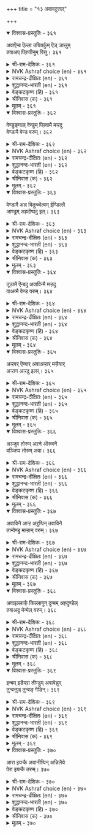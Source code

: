 +++
title = "१३ अवावऱुत्तल्"

+++


<details open><summary>विश्वास-प्रस्तुतिः - ३६१</summary>

अवाऎन्ब ऎल्ला उयिर्क्कुम् ऎञ् ञाऩ्ऱुम्  
तवाअप् पिऱप्पीनुम् वित्तु।      ३६१
</details>

<details><summary>श्री-राम-देशिकः - ३६१</summary>

अनुस्यूतं प्रवृत्तस्य सर्वदा सर्वजन्तुषु ।  
संसारमय दुःखस्य बीजमाशेत्युदीर्यते ॥ ३६१॥
</details>

<details><summary>NVK Ashraf choice (en) - ३६१</summary>

०३६१
Desire, they say, is the seed of ceaseless birth
For all things living at all times.
(P.S. Sundaram)
</details>

<details><summary>रामचन्द्र-दीक्षितः (en) - ३६१</summary>

361\. 'avā' eṉpa-'ellā uyirkkum, eñ ñāṉṟum,  
tavāap piṟappu īṉum vittu'.

361\. The learned say desire is the eternal seed of life.  
</details>

<details><summary>शुद्धानन्द-भारती (en) - ३६१</summary>

1\. அவாஎன்ப எல்லா உயிர்க்கும் எஞ்ஞான்றும்  
தவாஅப் பிறப்பீனும் வித்து.  
Desire to all, always is seed  
From which ceaseless births proceed.        361  
</details>

<details><summary>वेङ्कटकृष्ण (हि) - ३६१</summary>

361
सर्व जीव को सर्वदा, तृष्णा-बीज अचूक ।  
पैदा करता है वही, जन्म-मरण की हूक ॥
</details>

<details><summary>श्रीनिवास (क) - ३६१</summary>

361. ऎल्ला जीविगळिगू ऎल्ल कालगळल्लियू तप्पदॆ उण्टागुत्तिरुव हुट्टिन व्यर्थगळिगॆल्ल आसॆये बीजवॆन्दु ज्ञानिगळु
हेळुवरु.

</details>

<details><summary>मूलम् - ३६१</summary>

अवाऎन्ब ऎल्ला उयिर्क्कुम् ऎञ् ञाऩ्ऱुम्  
तवाअप् पिऱप्पीनुम् वित्तु।      ३६१
</details>

<details open><summary>विश्वास-प्रस्तुतिः - ३६२</summary>

वेण्डुङ्गाल् वेण्डुम् पिऱवामै मऱ्ऱदु  
वेण्डामै वेण्ड वरुम्।      ३६२
</details>

<details><summary>श्री-राम-देशिकः - ३६२</summary>

लभ्यतां जन्मराहित्यं लब्धव्यं किञ्चिदस्ति चेत् ।  
तदपि प्राप्यते सर्व वस्तुनैराश्य बुद्धितः ॥ ३६२॥
</details>

<details><summary>NVK Ashraf choice (en) - ३६२</summary>

०३६२
Must you desire, desire freedom from birth.
That comes only by desiring desirelessness.
(Satguru Subramuniyaswami)
</details>

<details><summary>रामचन्द्र-दीक्षितः (en) - ३६२</summary>

362\. vēṇṭuṅkāl, vēṇṭum piṟavāmai; maṟṟu atu  
vēṇṭāmai vēṇṭa, varum.

362\. Do you long for anything? Long for not being born again; this you can achieve if you cease your desires.  
</details>

<details><summary>शुद्धानन्द-भारती (en) - ३६२</summary>

2\. வேண்டுங்கால் வேண்டும் பிறவாமை மற்றது  
வேண்டாமை வேண்ட வரும்.  
If long thou must, long for non-birth  
It comes by longing no more for earth.        362  
</details>

<details><summary>वेङ्कटकृष्ण (हि) - ३६२</summary>

362
जन्म-नाश की चाह हो, यदि होनी है चाह ।  
चाह-नाश की चाह से, पूरी हो वह चाह ॥
</details>

<details><summary>श्रीनिवास (क) - ३६२</summary>

362. ऒब्बनु बयसुवुदारॆ, हुट्टिल्लद स्थितियन्नु बयसबेकु; आशॆगळन्नु हरिदुकॊळ्ळुवुदरिन्द अदु लभ्यवागुवुदु.

</details>

<details><summary>मूलम् - ३६२</summary>

वेण्डुङ्गाल् वेण्डुम् पिऱवामै मऱ्ऱदु  
वेण्डामै वेण्ड वरुम्।      ३६२
</details>

<details open><summary>विश्वास-प्रस्तुतिः - ३६३</summary>

वेण्डामै अन्न विऴुच्चॆल्वम् ईण्डिल्लै  
आण्डुम् अह्दॊप्पदु इल्।      ३६३
</details>

<details><summary>श्री-राम-देशिकः - ३६३</summary>

निराशासदृशं श्रेष्ठं वित्तं नास्रि जगत्तले ।  
लोकान्तरेऽपि तत्तुल्यं वस्तु लब्धुं न शक्र्यते ॥ ३६३॥
</details>

<details><summary>NVK Ashraf choice (en) - ३६३</summary>

०३६३
No greater fortune here than not to yearn, 
And none to excel it hereafter too!
(P.S. Sundaram)
</details>

<details><summary>रामचन्द्र-दीक्षितः (en) - ३६३</summary>

363\. vēṇṭāmai aṉṉa viḻuc celvam īṇṭu illai;  
yāṇṭum aḵtu oppatu il.

363\. There is no greater possession than freedom from desire either here or in the world beyond.  
</details>

<details><summary>शुद्धानन्द-भारती (en) - ३६३</summary>

3\. வேண்டாமை அன்ன விழுச்செல்வம் ஈண்டில்லை  
யாண்டும் அஃதொப்பது இல்.  
No such wealth is here and there  
As peerless wealth of non-desire.        363  
</details>

<details><summary>वेङ्कटकृष्ण (हि) - ३६३</summary>

363
तृष्णा-त्याग सदृश नहीं, यहाँ श्रेष्ठ धन-धाम ।  
स्वर्ग-धाम में भी नहीं, उसके सम धन-धाम ॥
</details>

<details><summary>श्रीनिवास (क) - ३६३</summary>

363. आशॆयन्नु हरिदुकॊळ्ळुवुदक्किन्त अमूल्यवाद सिरि ई लोकदल्लि इल्ल; बेरॆ ऎल्लू (पर लोकदल्लियू) अदक्कॆ
ऎणियादुदु इल्ल.

</details>

<details><summary>मूलम् - ३६३</summary>

वेण्डामै अन्न विऴुच्चॆल्वम् ईण्डिल्लै  
आण्डुम् अह्दॊप्पदु इल्।      ३६३
</details>

<details open><summary>विश्वास-प्रस्तुतिः - ३६४</summary>

तूउय्मै ऎन्बदु अवाविन्मै मऱ्ऱदु  
वाअय्मै वेण्ड वरुम्।      ३६४
</details>

<details><summary>श्री-राम-देशिकः - ३६४</summary>

आशाविरहितावस्था मोक्ष इत्युच्यते बुधैः ।  
अवस्था सापि तत्त्वस्य ब्रह्मणो भजनाद्भवेत् ॥ ३६४॥
</details>

<details><summary>NVK Ashraf choice (en) - ३६४</summary>

०३६४
Purity is freedom from yearning
And that comes of seeking Truth. *
(P.S. Sundaram)
</details>

<details><summary>रामचन्द्र-दीक्षितः (en) - ३६४</summary>

364\. tūuymai eṉpatu avā iṉmai; maṟṟu atu  
vā aymai vēṇṭa, varum.

364\. What is purity of mind but absence of desire? It will follow if one burns for truth.  
</details>

<details><summary>शुद्धानन्द-भारती (en) - ३६४</summary>

4\. தூஉய்மை என்பது அவாவின்மை மற்றது  
வாஅய்மை வேண்ட வரும்  
To nothing crave is purity  
That is the fruit of verity.        364  
</details>

<details><summary>वेङ्कटकृष्ण (हि) - ३६४</summary>

364
चाह गई तो है वही, पवित्रता या मुक्ति ।  
करो सत्य की चाह तो, होगी चाह-विमुक्ति ॥
</details>

<details><summary>श्रीनिवास (क) - ३६४</summary>

364. (मनः) शुद्धि ऎन्दु करॆयल्पडुवुदु आशॆ इल्लद नॆलॆये; आशॆ हरिद सित्थियु परमार्थवन्नु बेडूवुदरिन्द
उण्टागुवुदु.

</details>

<details><summary>मूलम् - ३६४</summary>

तूउय्मै ऎन्बदु अवाविन्मै मऱ्ऱदु  
वाअय्मै वेण्ड वरुम्।      ३६४
</details>

<details open><summary>विश्वास-प्रस्तुतिः - ३६५</summary>

अऱ्ऱवर् ऎन्बार् अवाअऱ्ऱार् मऱ्ऱैयार्  
अऱ्ऱाग अऱ्ऱदु इलर्।      ३६५
</details>

<details><summary>श्री-राम-देशिकः - ३६५</summary>

ते जन्मरहिता ज्ञेया ये निराशास्तु सर्वतः ।  
आशायुतानां निःशेषं बन्धमुक्तिर्न जायते ॥ ३६५॥
</details>

<details><summary>NVK Ashraf choice (en) - ३६५</summary>

०३६५
Those are free who are free of yearning.
Others, of all else free, remain un-free. *
(P.S. Sundaram)
</details>

<details><summary>रामचन्द्र-दीक्षितः (en) - ३६५</summary>

365\. aṟṟavar eṉpār avā aṟṟār; maṟṟaiyār  
aṟṟu āka aṟṟatu ilar.

365\. Only those who have renounced are free; others are not.  
</details>

<details><summary>शुद्धानन्द-भारती (en) - ३६५</summary>

5\. அற்றவர் என்பார் அவாஅற்றார் மற்றையார்  
அற்றாக அற்றது இலர்  
The free are those who desire not  
The rest not free in bonds are caught.        365  
</details>

<details><summary>वेङ्कटकृष्ण (हि) - ३६५</summary>

365
कहलाते वे मुक्त हैं, जो हैं तृष्णा-मुक्त ।  
सब प्रकार से, अन्य सब, उतने नहीं विमुक्त ॥
</details>

<details><summary>श्रीनिवास (क) - ३६५</summary>

365. आशॆयन्नु हरिदुकॊण्डवरे हुट्टु सावुगळ बन्धनदिन्द मुक्तरादवरु; उळिदवरु आ रीति मुक्तरल्ल.

</details>

<details><summary>मूलम् - ३६५</summary>

अऱ्ऱवर् ऎन्बार् अवाअऱ्ऱार् मऱ्ऱैयार्  
अऱ्ऱाग अऱ्ऱदु इलर्।      ३६५
</details>

<details open><summary>विश्वास-प्रस्तुतिः - ३६६</summary>

अञ्जुव तोरुम् अऱने ऒरुवनै  
वञ्जिप्प तोरुम् अवा।      ३६६
</details>

<details><summary>श्री-राम-देशिकः - ३६६</summary>

आशा समयमालक्ष्य पातयेत् जन्मबन्धने ।  
निराशारक्षणं तस्माच्छ्रेष्ठो धर्मः प्रगीयते ॥ ३६६॥
</details>

<details><summary>NVK Ashraf choice (en) - ३६६</summary>

०३६६
If you love virtue, flee from desire;
For desire is a great betrayer.
(V.V.S. Aiyar), (P.S. Sundaram)
</details>

<details><summary>रामचन्द्र-दीक्षितः (en) - ३६६</summary>

366\. añcuvatu ōrum aṟaṉē; oruvaṉai  
vañcippatu ōrum avā.

366\. It is desire that seduces men into sin; Asceticism dreads desires.  
</details>

<details><summary>शुद्धानन्द-भारती (en) - ३६६</summary>

6\. அஞ்சுவ தோரும் அறனே ஒருவனை  
வஞ்சிப்ப தோரும் அவா  
Dread desire; Virtue is there  
To every soul desire is snare!        366  
</details>

<details><summary>वेङ्कटकृष्ण (हि) - ३६६</summary>

366
तृष्णा से डरते बचे, है यह धर्म महान ।  
न तो फँसाये जाल में, पा कर असावधान ॥
</details>

<details><summary>श्रीनिवास (क) - ३६६</summary>

366. आसॆगॆ अञ्जि बाळुवुदे धर्म; (स्वल्प ऎच्चर तप्पिदरू साकु) अदु ऒब्बनन्नु वञ्चिसि नाश माडुत्तदॆ.

</details>

<details><summary>मूलम् - ३६६</summary>

अञ्जुव तोरुम् अऱने ऒरुवनै  
वञ्जिप्प तोरुम् अवा।      ३६६
</details>

<details open><summary>विश्वास-प्रस्तुतिः - ३६७</summary>

अवाविनै आऱ्ऱ अऱुप्पिन् तवाविनै  
तान्वेण्डु माऱ्ऱान् वरुम्।      ३६७
</details>

<details><summary>श्री-राम-देशिकः - ३६७</summary>

सर्वशाविजये प्राप्ते कायशोषण मन्तरा ।  
लभ्यते जन्मराहित्यं सर्वो धर्मः कृतो भवेत् ॥ ३६७॥
</details>

<details><summary>NVK Ashraf choice (en) - ३६७</summary>

०३६७
When all deeds of desire are uprooted,
Liberation comes as and when desired.
(N.V.K. Ashraf)
</details>

<details><summary>रामचन्द्र-दीक्षितः (en) - ३६७</summary>

367\. avāviṉai āṟṟa aṟuppiṉ, tavā viṉai  
tāṉvēṇṭum āṟṟāṉ varum.

367\. The desired path of virtue is open to one who kills desire.  
</details>

<details><summary>शुद्धानन्द-भारती (en) - ३६७</summary>

7\. அவாவினை ஆற்ற அறுப்பின் தவாவினை  
தான்வேண்டு மாற்றான் வரும்  
Destroy desire; deliverance  
Comes as much as you aspire hence.        367  
</details>

<details><summary>वेङ्कटकृष्ण (हि) - ३६७</summary>

367
तृष्णा को यदि कर दिया, पूरा नष्ट समूल ।  
धर्म-कर्म सब आ मिले, इच्छा के अनुकूल ॥
</details>

<details><summary>श्रीनिवास (क) - ३६७</summary>

367. ऒब्बनु तन्न आशॆयन्नु सम्पूर्ण कत्तरिसिकॊण्डरॆ, ऒळ्ळॆयदुण्टु माडुव अविनाशिकर्मवु (मुक्तिगॆ कारणवागुव
कर्मवु) तानु बयसिद दारियल्लि ऒदगुत्तदॆ.

</details>

<details><summary>मूलम् - ३६७</summary>

अवाविनै आऱ्ऱ अऱुप्पिन् तवाविनै  
तान्वेण्डु माऱ्ऱान् वरुम्।      ३६७
</details>

<details open><summary>विश्वास-प्रस्तुतिः - ३६८</summary>

अवाइल्लार्क् किल्लागुन् दुन्बम् अह्दुण्डेल्  
तवाअदु मेन्मेल् वरुम्।      ३६८
</details>

<details><summary>श्री-राम-देशिकः - ३६८</summary>

निराशानां कुतो दुःखम्, आशापाशवशात्मनाम् ।  
उपर्युपरि दुःखानि समयान्ति निरर्गेलम् ॥ ३६८॥
</details>

<details><summary>NVK Ashraf choice (en) - ३६८</summary>

०३६८
Where there is no desire, there is no sorrow.
Where there is, it comes over and above.
(N.V.K. Ashraf)
</details>

<details><summary>रामचन्द्र-दीक्षितः (en) - ३६८</summary>

368\. avā illārkku illākum tuṉpam; aḵtu uṇṭēl,  
tavāatu mēṉmēl varum.

368\. There is no sorrow for those who are free from desire. Endless sorrows befall men with desire.  
</details>

<details><summary>शुद्धानन्द-भारती (en) - ३६८</summary>

8\. அவாஇல்லார்க் கில்லாகுந் துன்பம் அஃதுண்டேல்  
தவாஅது மேன்மேல் வரும்.  
Desire extinct no sorrow-taints  
Grief comes on grief where it pretends.        368  
</details>

<details><summary>वेङ्कटकृष्ण (हि) - ३६८</summary>

368
तृष्णा-त्यागी को कभी, होगा ही नहिं दुःख ।  
तृष्णा के वश यदि पड़े,  होगा दुःख पर दुःख ॥
</details>

<details><summary>श्रीनिवास (क) - ३६८</summary>

368. आशॆ इल्लदवरिगॆ दुःखगळु इल्लवागुवुवु; आधॆ इद्दरॆ आ दुःखगळु बिडदॆ मेलॆ मेलॆ बरुत्तवॆ.

</details>

<details><summary>मूलम् - ३६८</summary>

अवाइल्लार्क् किल्लागुन् दुन्बम् अह्दुण्डेल्  
तवाअदु मेन्मेल् वरुम्।      ३६८
</details>

<details open><summary>विश्वास-प्रस्तुतिः - ३६९</summary>

इन्बम् इडैयऱा तीण्डुम् अवावॆन्नुम्  
तुन्बत्तुळ् तुन्बङ् गॆडिन्।      ३६९
</details>

<details><summary>श्री-राम-देशिकः - ३६९</summary>

दुःखेषु परमं दुःखमाशादुःखं विमुञ्चतः ।  
न परं ब्रह्मणो लोके, सुखमत्रापि शाश्वतम् ॥ ३६९॥
</details>

<details><summary>NVK Ashraf choice (en) - ३६९</summary>

०३६९
When the misery of miseries called desire ends,
The result is never-ending joy.
(N.V.K. Ashraf)
</details>

<details><summary>रामचन्द्र-दीक्षितः (en) - ३६९</summary>

369\. iṉpam iṭaiyaṟātu, īṇṭum-avā eṉṉum  
tuṉpattuḷ tuṉpam keṭiṉ.

369\. There is an eternal flow of life’s happiness when desire, the evil of ail evils, dies out.  
</details>

<details><summary>शुद्धानन्द-भारती (en) - ३६९</summary>

9\. இன்பம் இடையறா தீண்டும் அவாவென்னும்  
துன்பத்துள் துன்பம் கெடின்.  
Desire, the woe of woes destroy  
Joy of joys here you enjoy.        369  
</details>

<details><summary>वेङ्कटकृष्ण (हि) - ३६९</summary>

369
तृष्णा का यदि नाश हो, जो है दुःख कराल ।  
इस जीवन में भी मनुज, पावे सुख चिरकाल ॥
</details>

<details><summary>श्रीनिवास (क) - ३६९</summary>

369. आशॆयॆन्नुवुदु दुःखगळल्ले मिगिलाद दुःख; अदु नाशवादरॆ ई लोकदल्लॆ सुखवु निरन्तरवागि लभ्यवागुवुदु.

</details>

<details><summary>मूलम् - ३६९</summary>

इन्बम् इडैयऱा तीण्डुम् अवावॆन्नुम्  
तुन्बत्तुळ् तुन्बङ् गॆडिन्।      ३६९
</details>

<details open><summary>विश्वास-प्रस्तुतिः - ३७०</summary>

आरा इयऱ्कै अवानीप्पिन् अन्निलैये  
पेरा इयऱ्कै तरुम्।      ३७०
</details>

<details><summary>श्री-राम-देशिकः - ३७०</summary>

सदा दवीयसीमाशां यो वै जयति सर्वदा ।  
निर्विकारां तथा नित्यं मुक्तिं सद्यः स विन्दति ॥ ३७०॥
</details>

<details><summary>NVK Ashraf choice (en) - ३७०</summary>

०३७०
The state of eternal bliss will result
When desire that is insatiable is conquered.
(K. Krishnaswamy & Vijaya Ramkumar)
</details>

<details><summary>रामचन्द्र-दीक्षितः (en) - ३७०</summary>

370\. ārā iyaṟkai avā nīppiṉ, an nilaiyē  
pērā iyaṟkai tarum.

370\. Give up your insatiable longings; you will be conferring on yourself an eternal life.
</details>

<details><summary>शुद्धानन्द-भारती (en) - ३७०</summary>

10\. ஆரா இயற்கை அவாநீப்பின் அந்நிலையே  
பேரா இயற்கை தரும்.  
Off with desire insatiate  
You gain the native blissful state.        370  
</details>

<details><summary>वेङ्कटकृष्ण (हि) - ३७०</summary>

370
तृष्णा को त्यागो अगर, जिसकी कभी न तुष्टि ।  
वही दशा दे मुक्ति जो, रही सदा सन्तुष्टि ॥
</details>

<details><summary>श्रीनिवास (क) - ३७०</summary>

370. आरद (तणियद) स्वभाववुळ्ळ आशॆयन्नु नीगिदरॆ, अदरिन्दले, मार्पडद (शाश्वत) सुखवु बाळिनल्लि लभ्यवागुवुदु.
</details>

<details><summary>मूलम् - ३७०</summary>

आरा इयऱ्कै अवानीप्पिन् अन्निलैये  
पेरा इयऱ्कै तरुम्।      ३७०
</details>